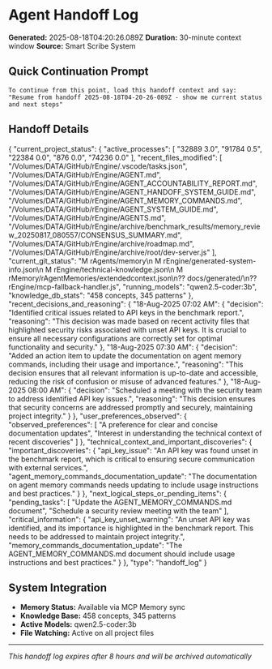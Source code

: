 # Agent Handoff Log

**Generated:** 2025-08-18T04:20:26.089Z
**Duration:** 30-minute context window
**Source:** Smart Scribe System

## Quick Continuation Prompt

```
To continue from this point, load this handoff context and say:
"Resume from handoff 2025-08-18T04-20-26-089Z - show me current status and next steps"
```

## Handoff Details

{
  "current_project_status": {
    "active_processes": [
      "32889 3.0",
      "91784 0.5",
      "22384 0.0",
      "876 0.0",
      "74236 0.0"
    ],
    "recent_files_modified": [
      "/Volumes/DATA/GitHub/rEngine/.vscode/tasks.json",
      "/Volumes/DATA/GitHub/rEngine/AGENT.md",
      "/Volumes/DATA/GitHub/rEngine/AGENT_ACCOUNTABILITY_REPORT.md",
      "/Volumes/DATA/GitHub/rEngine/AGENT_HANDOFF_SYSTEM_GUIDE.md",
      "/Volumes/DATA/GitHub/rEngine/AGENT_MEMORY_COMMANDS.md",
      "/Volumes/DATA/GitHub/rEngine/AGENT_SYSTEM_GUIDE.md",
      "/Volumes/DATA/GitHub/rEngine/AGENTS.md",
      "/Volumes/DATA/GitHub/rEngine/archive/benchmark_results/memory_review_20250817_080557/CONSENSUS_SUMMARY.md",
      "/Volumes/DATA/GitHub/rEngine/archive/roadmap.md",
      "/Volumes/DATA/GitHub/rEngine/archive/root/dev-server.js"
    ],
    "current_git_status": "M rAgents/memory\n M rEngine/generated-system-info.json\n M rEngine/technical-knowledge.json\n M rMemory/rAgentMemories/extendedcontext.json\n?? docs/generated/\n?? rEngine/mcp-fallback-handler.js",
    "running_models": "qwen2.5-coder:3b",
    "knowledge_db_stats": "458 concepts, 345 patterns"
  },
  "recent_decisions_and_reasoning": {
    "18-Aug-2025 07:02 AM": {
      "decision": "Identified critical issues related to API keys in the benchmark report.",
      "reasoning": "This decision was made based on recent activity files that highlighted security risks associated with unset API keys. It is crucial to ensure all necessary configurations are correctly set for optimal functionality and security."
    },
    "18-Aug-2025 07:30 AM": {
      "decision": "Added an action item to update the documentation on agent memory commands, including their usage and importance.",
      "reasoning": "This decision ensures that all relevant information is up-to-date and accessible, reducing the risk of confusion or misuse of advanced features."
    },
    "18-Aug-2025 08:00 AM": {
      "decision": "Scheduled a meeting with the security team to address identified API key issues.",
      "reasoning": "This decision ensures that security concerns are addressed promptly and securely, maintaining project integrity."
    }
  },
  "user_preferences_observed": {
    "observed_preferences": [
      "A preference for clear and concise documentation updates",
      "Interest in understanding the technical context of recent discoveries"
    ]
  },
  "technical_context_and_important_discoveries": {
    "important_discoveries": {
      "api_key_issue": "An API key was found unset in the benchmark report, which is critical to ensuring secure communication with external services.",
      "agent_memory_commands_documentation_update": "The documentation on agent memory commands needs updating to include usage instructions and best practices."
    }
  },
  "next_logical_steps_or_pending_items": {
    "pending_tasks": [
      "Update the AGENT_MEMORY_COMMANDS.md document",
      "Schedule a security review meeting with the team"
    ],
    "critical_information": {
      "api_key_unset_warning": "An unset API key was identified, and its importance is highlighted in the benchmark report. This needs to be addressed to maintain project integrity.",
      "memory_commands_documentation_update": "The AGENT_MEMORY_COMMANDS.md document should include usage instructions and best practices."
    }
  },
  "type": "handoff_log"
}

## System Integration

- **Memory Status:** Available via MCP Memory sync
- **Knowledge Base:** 458 concepts, 345 patterns
- **Active Models:** qwen2.5-coder:3b
- **File Watching:** Active on all project files

---
*This handoff log expires after 8 hours and will be archived automatically*
